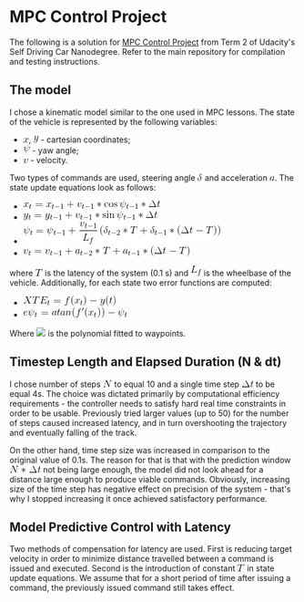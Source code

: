 # MPC Control Project

The following is a solution for [MPC Control Project](https://github.com/udacity/CarND-MPC-Project) from Term 2 of Udacity's Self Driving Car Nanodegree. Refer to the main repository for compilation and testing instructions.

## The model

I chose a kinematic model similar to the one used in MPC lessons. The state of the vehicle is represented by the following variables:

- ![](img/x.gif), ![](img/y.gif) - cartesian coordinates;
- ![](img/psi.gif) - yaw angle;
- ![](img/v.gif) - velocity.

Two types of commands are used, steering angle ![](img/delta.gif) and acceleration ![](img/a.gif). The state update equations look as follows:

- ![](img/x_t.gif)
- ![](img/y_t.gif)
- ![](img/psi_t.gif)
- ![](img/v_t.gif)

where ![](img/T.gif) is the latency of the system (0.1 s) and ![](img/L_f.gif) is the wheelbase of the vehicle. Additionally, for each state two error functions are computed:

- ![](img/XTE_t.gif)
- ![](img/epsi_t.gif)

Where <img src="https://latex.codecogs.com/gif.latex?f(x)" /> is the polynomial fitted to waypoints.

## Timestep Length and Elapsed Duration (N & dt)

I chose number of steps ![](img/N.gif) to equal 10 and a single time step ![](img/dt.gif) to be equal 4s. The choice was dictated primarily by computational efficiency requirements - the controller needs to satisfy hard real time constraints in order to be usable. Previously tried larger values (up to 50) for the number of steps caused increased latency, and in turn overshooting the trajectory and eventually falling of the track.

On the other hand, time step size was increased in comparison to the original value of 0.1s. The reason for that is that with the prediction window ![](img/Ndt.gif) not being large enough, the model did not look ahead for a distance large enough to produce viable commands. Obviously, increasing size of the time step has negative effect on precision of the system - that's why I stopped increasing it once achieved satisfactory performance.

## Model Predictive Control with Latency

Two methods of compensation for latency are used. First is reducing target velocity in order to minimize distance travelled between a command is issued and executed. Second is the introduction of constant ![](img/T.gif) in state update equations. We assume that for a short period of time after issuing a command, the previously issued command still takes effect.
